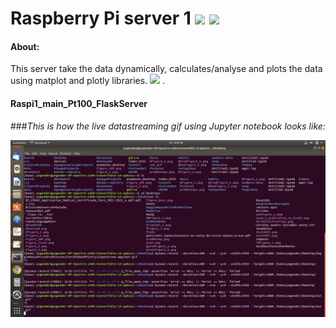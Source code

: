 # Raspberry Pi server 1 ![](https://img.shields.io/badge/Dependencies-maintained-informational?style=flat&logo=Pending&logoColor=white&color=2bbc8a) ![](https://img.shields.io/badge/code-managed-informational?style=flat&logo=Pending&logoColor=white&color=2bbc8a)  

#### About:
This server take the data dynamically, calculates/analyse and plots the data  using matplot and plotly libraries.  ![](https://img.shields.io/badge/DeployedOn-Jupyter-informational?style=flat&logo=Jupyter&logoColor=white&color=2bbc8a) .

#### Raspi1_main_Pt100_FlaskServer


###*This is how the live datastreaming gif using Jupyter notebook looks like:*

![](out.gif)
